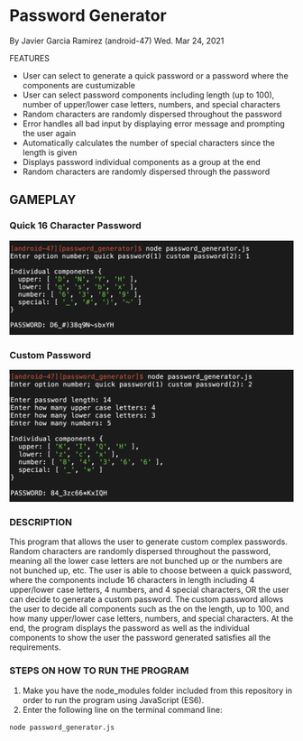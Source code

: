 # Password Generator

By Javier Garcia Ramirez (android-47)
Wed. Mar 24, 2021

FEATURES
* User can select to generate a quick password or a password where the components are custumizable
* User can select password components including length (up to 100), number of upper/lower case letters, numbers, and special characters
* Random characters are randomly dispersed throughout the password
* Error handles all bad input by displaying error message and prompting the user again
* Automatically calculates the number of special characters since the length is given
* Displays password individual components as a group at the end
* Random characters are randomly dispersed through the password

## GAMEPLAY
### Quick 16 Character Password
![Quick 16 Character Password](./images/quick_password.png "Test")
### Custom Password
![Custom Password](./images/custom_password.png "Test")

### DESCRIPTION
This program that allows the user to generate custom complex passwords. Random characters are randomly dispersed throughout the password, meaning all the lower case letters are not bunched up or the numbers are not bunched up, etc. The user is able to choose between a quick password, where the components include 16 characters in length including 4 upper/lower case letters, 4 numbers, and 4 special characters, OR the user can decide to generate a custom password. The custom password allows the user to decide all components such as the on the length, up to 100, and how many upper/lower case letters, numbers, and special characters. At the end, the program displays the password as well as the individual components to show the user the password generated satisfies all the requirements.


### STEPS ON HOW TO RUN THE PROGRAM
1. Make you have the node_modules folder included from this repository in order to run the program using JavaScript (ES6).
2. Enter the following line on the terminal command line:    


```
node password_generator.js
```